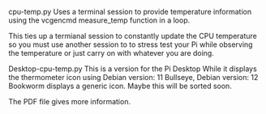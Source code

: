 cpu-temp.py
Uses a terminal session to provide temperature information
using the vcgencmd measure_temp function in a loop.

This ties up a termianal session to constantly update the CPU temperature so you 
must use another session to to stress test your Pi while observing the temperature
or just carry on with whatever you are doing.

Desktop-cpu-temp.py
This is a version for the Pi Desktop
While it displays the thermometer icon using Debian version: 11 Bullseye,
Debian version: 12 Bookworm displays a generic icon.  Maybe this will be sorted soon.

The PDF file gives more information.
